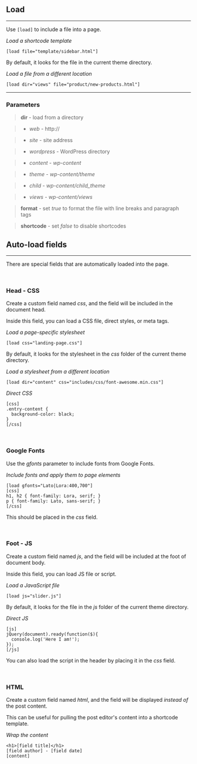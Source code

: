 
## Load
---

Use `[load]` to include a file into a page.

*Load a shortcode template*

~~~
[load file="template/sidebar.html"]
~~~

By default, it looks for the file in the current theme directory.

*Load a file from a different location*

~~~
[load dir="views" file="product/new-products.html"]
~~~

---

### Parameters

> **dir** - load from a directory
    
> - *web* - http://
    
> - *site* - site address
    
> - *wordpress* - WordPress directory
    
> - *content* - *wp-content*
    
> - *theme* - *wp-content/theme*
    
> - *child* - *wp-content/child_theme*
    
> - *views* - *wp-content/views*

> **format** - set *true* to format the file with line breaks and paragraph tags

> **shortcode** - set *false* to disable shortcodes

## Auto-load fields

---

There are special fields that are automatically loaded into the page.

&nbsp;

### Head - CSS

Create a custom field named *css*, and the field will be included in the document head.

Inside this field, you can load a CSS file, direct styles, or meta tags.

*Load a page-specific stylesheet*

~~~
[load css="landing-page.css"]
~~~

By default, it looks for the stylesheet in the *css* folder of the current theme directory.

*Load a stylesheet from a different location*

~~~
[load dir="content" css="includes/css/font-awesome.min.css"]
~~~

*Direct CSS*

~~~
[css]
.entry-content {
  background-color: black;
}
[/css]
~~~


&nbsp;

### Google Fonts

Use the *gfonts* parameter to include fonts from Google Fonts.

*Include fonts and apply them to page elements*

~~~
[load gfonts="Lato|Lora:400,700"]
[css]
h1, h2 { font-family: Lora, serif; }
p { font-family: Lato, sans-serif; }
[/css]
~~~

This should be placed in the *css* field.


&nbsp;

### Foot - JS
Create a custom field named *js*, and the field will be included at the foot of document body.

Inside this field, you can load JS file or script.

*Load a JavaScript file*

~~~
[load js="slider.js"]
~~~

By default, it looks for the file in the *js* folder of the current theme directory.

*Direct JS*

~~~
[js]
jQuery(document).ready(function($){
  console.log('Here I am!');
});
[/js]
~~~

You can also load the script in the header by placing it in the *css* field.

&nbsp;

### HTML

Create a custom field named *html*, and the field will be displayed *instead of* the post content.

This can be useful for pulling the post editor's content into a shortcode template.

*Wrap the content*

~~~
<h1>[field title]</h1>
[field author] - [field date]
[content]
~~~
